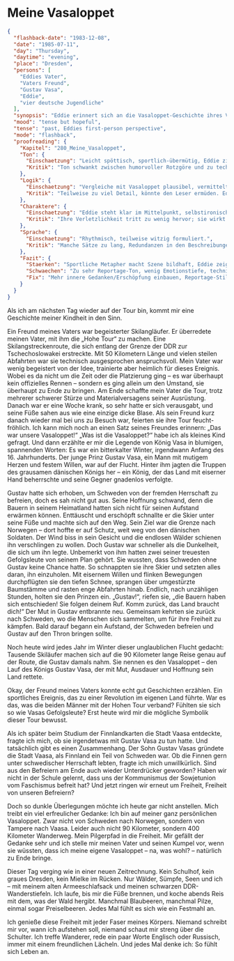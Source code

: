 # Meine Vasaloppet

```json
{
  "flashback-date": "1983-12-08",
  "date": "1985-07-11",
  "day": "Thursday",
  "daytime": "evening",
  "place": "Dresden",
  "persons": [
    "Eddies Vater",
    "Vaters Freund",
    "Gustav Vasa",
    "Eddie",
    "vier deutsche Jugendliche"
  ],
  "synopsis": "Eddie erinnert sich an die Vasaloppet-Geschichte ihres Vaters und sieht ihre eigene Flucht als persönlichen Vasaloppet, bis sie im finnischen Wald auf vier junge Deutsche trifft.",
  "mood": "tense but hopeful",
  "tense": "past, Eddies first-person perspective",
  "mode": "flashback",
  "proofreading": {
    "Kapitel": "280_Meine_Vasaloppet",
    "Ton": {
      "Einschaetzung": "Leicht spöttisch, sportlich-übermütig, Eddie zieht Vergleiche zum Skirennen.",
      "Kritik": "Ton schwankt zwischen humorvoller Rotzgöre und zu technischer Beschreibung. Streckenweise wirkt es wie Sportreportage."
    },
    "Logik": {
      "Einschaetzung": "Vergleiche mit Vasaloppet plausibel, vermittelt Anstrengung und Leistung.",
      "Kritik": "Teilweise zu viel Detail, könnte den Leser ermüden. Eddie wirkt fast überinformiert über sportliche Abläufe."
    },
    "Charaktere": {
      "Einschaetzung": "Eddie steht klar im Mittelpunkt, selbstironisch, kämpferisch.",
      "Kritik": "Ihre Verletzlichkeit tritt zu wenig hervor; sie wirkt eher cool als erschöpft oder unsicher."
    },
    "Sprache": {
      "Einschaetzung": "Rhythmisch, teilweise witzig formuliert.",
      "Kritik": "Manche Sätze zu lang, Redundanzen in den Beschreibungen. Füllwörter könnten reduziert werden."
    },
    "Fazit": {
      "Staerken": "Sportliche Metapher macht Szene bildhaft, Eddie zeigt Energie und Durchhaltewillen.",
      "Schwaechen": "Zu sehr Reportage-Ton, wenig Emotionstiefe, technische Detailfülle.",
      "Fix": "Mehr innere Gedanken/Erschöpfung einbauen, Reportage-Stil reduzieren, Sprache straffen."
    }
  }
}
```

Als ich am nächsten Tag wieder auf der Tour bin, kommt mir eine Geschichte
meiner Kindheit in den Sinn.

Ein Freund meines Vaters war begeisterter Skilangläufer. Er überredete meinen
Vater, mit ihm die „Hohe Tour“ zu machen. Eine Skilangstreckenroute, die sich
entlang der Grenze der DDR zur Tschechoslowakei erstreckte. Mit 50 Kilometern
Länge und vielen steilen Abfahrten war sie technisch ausgesprochen
anspruchsvoll. Mein Vater war wenig begeistert von der Idee, trainierte aber
heimlich für dieses Ereignis. Wobei es da nicht um die Zeit oder die Platzierung
ging – es war überhaupt kein offizielles Rennen – sondern es ging allein um den
Umstand, sie überhaupt zu Ende zu bringen. Am Ende schaffte mein Vater die Tour,
trotz mehrerer schwerer Stürze und Materialversagens seiner Ausrüstung.
Danach war er eine Woche krank, so sehr hatte er sich verausgabt, und seine Füße
sahen aus wie eine einzige dicke Blase. Als sein Freund kurz danach wieder mal
bei uns zu Besuch war, feierten sie ihre Tour feucht-fröhlich. Ich kann mich
noch an einen Satz seines Freundes erinnern: „Das war unsere Vasaloppet!“ „Was
ist die Vasaloppet?“ habe ich als kleines Kind gefragt. Und dann erzählte er mir
die Legende von König Vasa in blumigen, spannenden Worten: Es war ein
bitterkalter Winter, irgendwann Anfang des 16. Jahrhunderts. Der junge Prinz
Gustav Vasa, ein Mann mit mutigem Herzen und festem Willen, war auf der Flucht.
Hinter ihm jagten die Truppen des grausamen dänischen Königs her – ein König,
der das Land mit eiserner Hand beherrschte und seine Gegner gnadenlos verfolgte.

Gustav hatte sich erhoben, um Schweden von der fremden Herrschaft zu befreien,
doch es sah nicht gut aus. Seine Hoffnung schwand, denn die Bauern in seinem
Heimatland hatten sich nicht für seinen Aufstand erwärmen können. Enttäuscht und
erschöpft schnallte er die Skier unter seine Füße und machte sich auf den Weg.
Sein Ziel war die Grenze nach Norwegen – dort hoffte er auf Schutz, weit weg von
den dänischen Soldaten. Der Wind biss in sein Gesicht und die endlosen Wälder
schienen ihn verschlingen zu wollen. Doch Gustav war schneller als die
Dunkelheit, die sich um ihn legte. Unbemerkt von ihm hatten zwei seiner
treuesten Gefolgsleute von seinem Plan gehört. Sie wussten, dass Schweden ohne
Gustav keine Chance hatte. So schnappten sie ihre Skier und setzten alles daran,
ihn einzuholen. Mit eisernem Willen und flinken Bewegungen durchpflügten sie den
tiefen Schnee, sprangen über umgestürzte Baumstämme und rasten enge Abfahrten
hinab. Endlich, nach unzähligen Stunden, holten sie den Prinzen ein. „Gustav!“,
riefen sie, „die Bauern haben sich entschieden! Sie folgen deinem Ruf. Komm
zurück, das Land braucht dich!“ Der Mut in Gustav entbrannte neu. Gemeinsam
kehrten sie zurück nach Schweden, wo die Menschen sich sammelten, um für ihre
Freiheit zu kämpfen. Bald darauf begann ein Aufstand, der Schweden befreien und
Gustav auf den Thron bringen sollte.

Noch heute wird jedes Jahr im Winter dieser unglaublichen Flucht gedacht:
Tausende Skiläufer machen sich auf die 90 Kilometer lange Reise genau auf der
Route, die Gustav damals nahm. Sie nennen es den Vasaloppet – den Lauf des
Königs Gustav Vasa, der mit Mut, Ausdauer und Hoffnung sein Land rettete.

Okay, der Freund meines Vaters konnte echt gut Geschichten erzählen. Ein
sportliches Ereignis, das zu einer Revolution im eigenen Land führte. War es
das, was die beiden Männer mit der Hohen Tour verband? Fühlten sie sich so wie
Vasas Gefolgsleute? Erst heute wird mir die mögliche Symbolik dieser Tour
bewusst.

Als ich später beim Studium der Finnlandkarten die Stadt Vaasa entdeckte, fragte
ich mich, ob sie irgendetwas mit Gustav Vasa zu tun hatte. Und tatsächlich gibt
es einen Zusammenhang. Der Sohn Gustav Vasas gründete die Stadt Vaasa, als
Finnland ein Teil von Schweden war. Ob die Finnen gern unter schwedischer
Herrschaft lebten, fragte ich mich unwillkürlich. Sind aus den Befreiern am Ende
auch wieder Unterdrücker geworden? Haben wir nicht in der Schule gelernt, dass
uns der Kommunismus der Sowjetunion vom Faschismus befreit hat? Und jetzt ringen
wir erneut um Freiheit, Freiheit von unseren Befreiern?

Doch so dunkle Überlegungen möchte ich heute gar nicht anstellen. Mich treibt
ein viel erfreulicher Gedanke: Ich bin auf meiner ganz persönlichen Vasaloppet.
Zwar nicht von Schweden nach Norwegen, sondern von Tampere nach Vaasa. Leider
auch nicht 90 Kilometer, sondern 400 Kilometer Wanderweg. Mein Pilgerpfad in die
Freiheit. Mir gefällt der Gedanke sehr und ich stelle mir meinen Vater und
seinen Kumpel vor, wenn sie wüssten, dass ich meine eigene Vasaloppet – na, was
wohl? – natürlich zu Ende bringe.

Dieser Tag verging wie in einer neuen Zeitrechnung. Kein Schulhof, kein graues
Dresden, kein Mielke im Rücken. Nur Wälder, Sümpfe, Seen und ich – mit meinem
alten Armeeschlafsack und meinen schwarzen DDR-Wanderstiefeln. Ich laufe, bis
mir die Füße brennen, und koche abends Reis mit dem, was der Wald hergibt.
Manchmal Blaubeeren, manchmal Pilze, einmal sogar Preiselbeeren. Jedes Mal fühlt
es sich wie ein Festmahl an.

Ich genieße diese Freiheit mit jeder Faser meines Körpers. Niemand schreibt mir
vor, wann ich aufstehen soll, niemand schaut mir streng über die Schulter. Ich
treffe Wanderer, rede ein paar Worte Englisch oder Russisch, immer mit einem
freundlichen Lächeln. Und jedes Mal denke ich: So fühlt sich Leben an.
